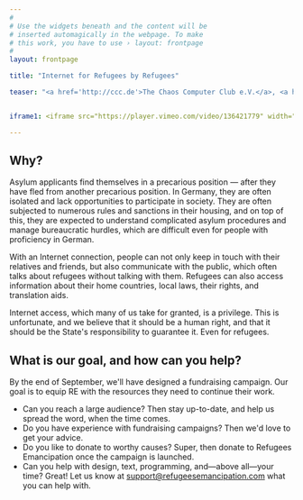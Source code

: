 ```yaml
---
#
# Use the widgets beneath and the content will be
# inserted automagically in the webpage. To make
# this work, you have to use › layout: frontpage
#
layout: frontpage

title: "Internet for Refugees by Refugees"

teaser: "<a href='http://ccc.de'>The Chaos Computer Club e.V.</a>, <a href='http://berlin.freifunk.net'>Freifunk Berlin</a> and the <a href='http://foerderverein.freie-netzwerke.de'>Förderverein freie Netzwerke e.V.</a> support <a href='http://refugeesemancipation.com'>Refugees Emancipation</a>, who have been ensuring that Internet cafes are built in refugee accommodations throughout Germany. RE has been able to build several cafes and give the people who live there the opportunity to obtain information and to communicate with the outside world. We want to help Refugees Emancipation gather resources to further expand their work. The first step is a fundraising campaign, which will start at the end of September."


iframe1: <iframe src="https://player.vimeo.com/video/136421779" width="500" height="281" frameborder="0" webkitallowfullscreen mozallowfullscreen allowfullscreen></iframe> <p><a href="https://vimeo.com/136421779">Refugees Emancipation Teaser</a> from <a href="https://vimeo.com/resupport">Refugees Emancipation Support</a> on <a href="https://vimeo.com">Vimeo</a>.</p>

---
```


## Why?

Asylum applicants find themselves in a precarious position — after they have fled from another precarious position. In Germany, they are often isolated and lack opportunities to participate in society. They are often subjected to numerous rules and sanctions in their housing, and on top of this, they are expected to understand complicated asylum procedures and manage bureaucratic hurdles, which are difficult even for people with proficiency in German.

With an Internet connection, people can not only keep in touch with their relatives and friends, but also communicate with the public, which often talks about refugees without talking with them. Refugees can also access information about their home countries, local laws, their rights, and translation aids.

Internet access, which many of us take for granted, is a privilege. This is unfortunate, and we believe that it should be a human right, and that it should be the State's responsibility to guarantee it. Even for refugees.

## What is our goal, and how can you help?
By the end of September, we'll have designed a fundraising campaign. Our goal is to equip RE with the resources they need to continue their work.

* Can you reach a large audience? Then stay up-to-date, and help us spread the word, when the time comes.
* Do you have experience with fundraising campaigns? Then we'd love to get your advice.
* Do you like to donate to worthy causes? Super, then donate to Refugees Emancipation once the campaign is launched.
* Can you help with design, text, programming, and—above all—your time? Great! Let us know at <a href="mailto:support@refugeesemancipation.com">support@refugeesemancipation.com</a> what you can help with.
